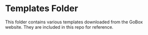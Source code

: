 # Templates Folder

This folder contains various templates downloaded from the GoBox website. They are included in this repo for reference.
